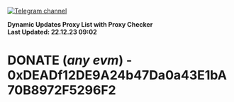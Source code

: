 [![Telegram channel](https://img.shields.io/endpoint?url=https://runkit.io/damiankrawczyk/telegram-badge/branches/master?url=https://t.me/n4z4v0d)](https://t.me/n4z4v0d) 

**Dynamic Updates Proxy List with Proxy Checker**  
**Last Updated: 22.12.23 09:02**

# DONATE (_any evm_) - 0xDEADf12DE9A24b47Da0a43E1bA70B8972F5296F2
